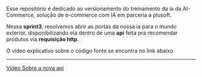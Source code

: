 Esse repositório é dedicado ao versionamento do treinamento da ia da AI-Commerce, solução de e-commerce com IA em parceria a plusoft.

Nessa **sprint3**, resolvemos abrir as portas da nossa ia para o mundo exterior, disponibilizando ela dentro de uma **api** feita pra recomendar produtos via **requisição http**.

O vídeo explicativo sobre o código fonte se encontra no link abaixo

---

[Vídeo Sobre a nova api](https://youtu.be/R5fqJciU11Q)
